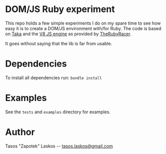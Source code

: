 # DOM/JS Ruby experiment

This repo holds a few simple experiments I do on my spare time to see how easy it is to create a DOM/JS environment with/for Ruby.
The code is based on [Taka](https://github.com/Zapotek/taka) and the [V8 JS engine](http://code.google.com/p/v8/) as provided by [TheRubyRacer](https://github.com/cowboyd/therubyracer).

It goes without saying that the lib is far from usable.

# Dependencies

To install all dependencies run: ```bundle install```

# Examples

See the ```tests``` and ```examples``` directory for examples.

# Author
Tasos "Zapotek" Laskos -- tasos.laskos@gmail.com
